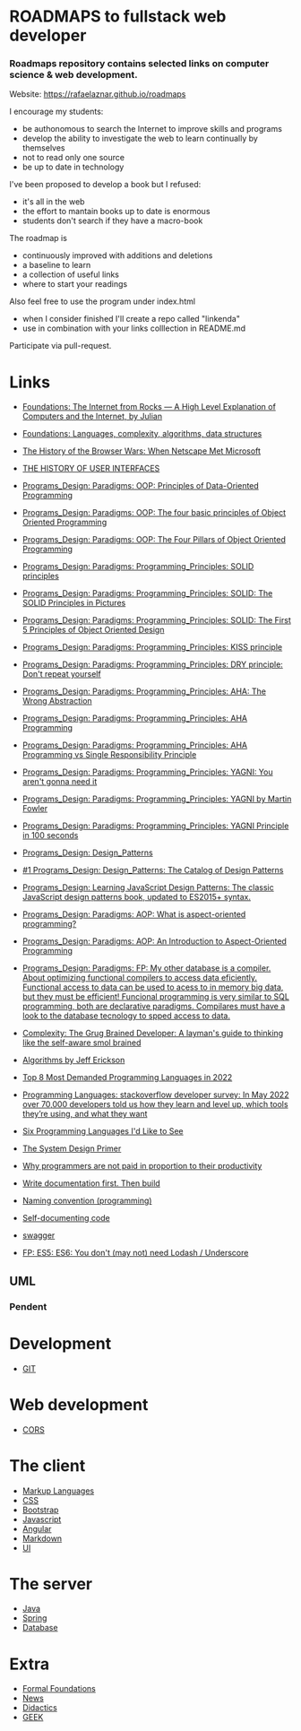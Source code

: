 # ROADMAPS to fullstack web developer

### Roadmaps repository contains selected links on computer science & web development.

Website: https://rafaelaznar.github.io/roadmaps

I encourage my students:
- be authonomous to search the Internet to improve skills and programs
- develop the ability to investigate the web to learn continually by themselves
- not to read only one source
- be up to date in technology

I've been proposed to develop a book but I refused: 
- it's all in the web
- the effort to mantain books up to date is enormous
- students don't search if they have a macro-book

The roadmap is 
- continuously improved with additions and deletions
- a baseline to learn
- a collection of useful links
- where to start your readings

Also feel free to use the program under index.html 
* when I consider finished I'll create a repo called "linkenda"
* use in combination with your links colllection in README.md

Participate via pull-request.

# Links

* [Foundations: The Internet from Rocks — A High Level Explanation of Computers and the Internet, by Julian ](https://julian.bearblog.dev/the-internet-from-rocks/)
* [Foundations: Languages, complexity, algorithms, data structures](https://github.com/b7leung/MLE-Flashcards/blob/main/1%20Computer%20Science.pdf)
* [The History of the Browser Wars: When Netscape Met Microsoft](https://thehistoryoftheweb.com/browser-wars/)
* [THE HISTORY OF USER INTERFACES](https://history.user-interface.io/)

* [Programs_Design: Paradigms: OOP: Principles of Data-Oriented Programming](https://blog.klipse.tech/dop/2022/06/22/principles-of-dop.html)
* [Programs_Design: Paradigms: OOP: The four basic principles of Object Oriented Programming](https://medium.com/@cancerian0684/what-are-four-basic-principles-of-object-oriented-programming-645af8b43727)
* [Programs_Design: Paradigms: OOP: The Four Pillars of Object Oriented Programming](https://info.keylimeinteractive.com/the-four-pillars-of-object-oriented-programming)
* [Programs_Design: Paradigms: Programming_Principles: SOLID principles](https://en.wikipedia.org/wiki/SOLID)
* [Programs_Design: Paradigms: Programming_Principles: SOLID: The SOLID Principles in Pictures](https://medium.com/backticks-tildes/the-s-o-l-i-d-principles-in-pictures-b34ce2f1e898)
* [Programs_Design: Paradigms: Programming_Principles: SOLID: The First 5 Principles of Object Oriented Design](https://www.digitalocean.com/community/conceptual_articles/s-o-l-i-d-the-first-five-principles-of-object-oriented-design)
* [Programs_Design: Paradigms: Programming_Principles: KISS principle](https://en.wikipedia.org/wiki/KISS_principle)
* [Programs_Design: Paradigms: Programming_Principles: DRY principle: Don't repeat yourself](https://en.wikipedia.org/wiki/Don%27t_repeat_yourself)
* [Programs_Design: Paradigms: Programming_Principles: AHA: The Wrong Abstraction](https://sandimetz.com/blog/2016/1/20/the-wrong-abstraction)
* [Programs_Design: Paradigms: Programming_Principles: AHA Programming](https://kentcdodds.com/blog/aha-programming)
* [Programs_Design: Paradigms: Programming_Principles: AHA Programming vs Single Responsibility Principle](https://dev.to/andreacanton/aha-programming-vs-single-responsibility-principle-4go)
* [Programs_Design: Paradigms: Programming_Principles: YAGNI: You aren't gonna need it](https://en.wikipedia.org/wiki/You_aren%27t_gonna_need_it)
* [Programs_Design: Paradigms: Programming_Principles: YAGNI by Martin Fowler](https://martinfowler.com/bliki/Yagni.html)
* [Programs_Design: Paradigms: Programming_Principles: YAGNI Principle in 100 seconds](https://dev.to/richardwynn/yagni-principle-in-100-seconds-1i6j)
* [Programs_Design: Design_Patterns](https://en.wikipedia.org/wiki/Design_Patterns)
* [#1 Programs_Design: Design_Patterns: The Catalog of Design Patterns](https://refactoring.guru/design-patterns/catalog)
* [Programs_Design: Learning JavaScript Design Patterns: The classic JavaScript design patterns book, updated to ES2015+ syntax.](https://www.patterns.dev/posts/classic-design-patterns/)
* [Programs_Design: Paradigms: AOP: What is aspect-oriented programming?](https://stackoverflow.com/questions/242177/what-is-aspect-oriented-programming)
* [Programs_Design: Paradigms: AOP: An Introduction to Aspect-Oriented Programming](https://saigontechnology.com/blog/an-introduction-to-aspect-oriented-programming)
* [Programs_Design: Paradigms: FP: My other database is a compiler. About optimizing functional compilers to access data eficiently. Functional access to data can be used to acess to in memory big data, but they must be efficient! Funcional programming is very similar to SQL programming, both are declarative paradigms. Compilares must have a look to the database tecnology to spped access to data.](https://blog.chiselstrike.com/my-other-database-is-a-compiler-10fd527a4d78)
* [Complexity: The Grug Brained Developer: A layman's guide to thinking like the self-aware smol brained](https://grugbrain.dev/)

* [Algorithms by Jeff Erickson](https://jeffe.cs.illinois.edu/teaching/algorithms/)

* [Top 8 Most Demanded Programming Languages in 2022](https://www.devjobsscanner.com/blog/top-8-most-demanded-languages-in-2022/)
* [Programming Languages: stackoverflow developer survey: In May 2022 over 70,000 developers told us how they learn and level up, which tools they’re using, and what they want](https://survey.stackoverflow.co/2022/)
* [Six Programming Languages I'd Like to See](https://buttondown.email/hillelwayne/archive/six-programming-languages-id-like-to-see/)

* [The System Design Primer](https://github.com/donnemartin/system-design-primer)

* [Why programmers are not paid in proportion to their productivity](https://www.johndcook.com/blog/2009/12/23/why-programmers-are-not-paid-in-proportion-to-their-productivity/)

* [Write documentation first. Then build](https://reproof.app/blog/document-first-then-build)

* [Naming convention (programming)](https://en.wikipedia.org/wiki/Naming_convention_(programming))

* [Self-documenting code](https://en.wikipedia.org/wiki/Self-documenting_code)

* [swagger](https://swagger.io/)
* [FP: ES5: ES6: You don't (may not) need Lodash / Underscore](https://github.com/you-dont-need/You-Dont-Need-Lodash-Underscore)

## UML


### Pendent

# Development
* [GIT](git.md)

# Web development
* [CORS](cors.md)
# The client
* [Markup Languages](markup.md)
* [CSS](css.md)
* [Bootstrap](bootstrap.md)
* [Javascript](javascript.md)
* [Angular](angular.md)
* [Markdown](markdown.md)
* [UI](ui.md)
# The server
* [Java](java.md)
* [Spring](spring.md)
* [Database](database.md)
# Extra
* [Formal Foundations](formal.md)
* [News](news.md)
* [Didactics](didactics.md)
* [GEEK](geek.md)



